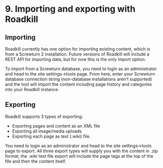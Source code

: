 # 9. Importing and exporting with Roadkill

## Importing

Roadkill currently has one option for importing existing content, which is from a Screwturn 2 installation. Future versions of Roadkill will include a REST API for importing data, but for now this is the only import option.

To import from a Screwturn database, you need to login as an administrator and head to the site settings->tools page. From here, enter your Screwturn database connection string (non-database installations aren't supported) and the tool will import the content including page history and categories into your Roadkill instance.

## Exporting

Roadkill supports 3 types of exporting:

* Exporting pages and content as an XML file
* Exporting all image/media uploads
* Exporting each page as text (.wiki) file.

You need to login as an administrator and head to the site settings->tools page to export. All three export types will supply you with the content in .zip format, the .wiki text file export will include the page tags at the top of the file and then the content itself. 


<div style="page-break-after:always"></div>